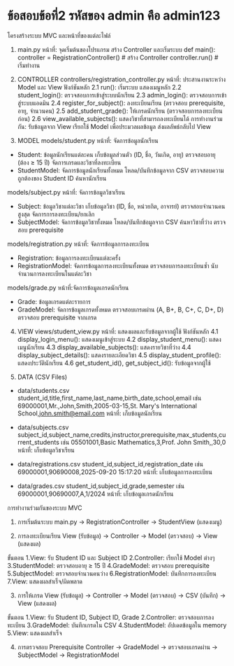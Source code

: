 # ข้อสอบข้อที่2 รหัสของ admin คือ admin123

โครงสร้างระบบ MVC และหน้าที่ของแต่ละไฟล์
1. main.py
หน้าที่: จุดเริ่มต้นของโปรแกรม สร้าง Controller และเริ่มระบบ
def main():
    controller = RegistrationController()  # สร้าง Controller
    controller.run()  # เริ่มทำงาน

2. CONTROLLER
controllers/registration_controller.py
หน้าที่: ประสานงานระหว่าง Model และ View
ฟังก์ชันหลัก
2.1 run(): เริ่มระบบ แสดงเมนูหลัก
2.2 student_login(): ตรวจสอบการเข้าสู่ระบบนักเรียน
2.3 admin_login(): ตรวจสอบการเข้าสู่ระบบแอดมิน
2.4 register_for_subject(): ลงทะเบียนเรียน (ตรวจสอบ prerequisite, อายุ, จำนวนคน)
2.5 add_student_grade(): ให้เกรดนักเรียน (ตรวจสอบการลงทะเบียนก่อน)
2.6 view_available_subjects(): แสดงวิชาที่สามารถลงทะเบียนได้
การทำงานร่วมกัน:
รับข้อมูลจาก View
เรียกใช้ Model เพื่อประมวลผลข้อมูล
ส่งผลลัพธ์กลับไป View

3. MODEL
models/student.py
หน้าที่: จัดการข้อมูลนักเรียน
- Student: ข้อมูลนักเรียนแต่ละคน
เก็บข้อมูลส่วนตัว (ID, ชื่อ, วันเกิด, อายุ)
ตรวจสอบอายุ (ต้อง ≥ 15 ปี)
จัดการเกรดและวิชาที่ลงทะเบียน
- StudentModel: จัดการข้อมูลนักเรียนทั้งหมด
โหลด/บันทึกข้อมูลจาก CSV
ตรวจสอบความถูกต้องของ Student ID
ค้นหานักเรียน

models/subject.py
หน้าที่: จัดการข้อมูลวิชาเรียน
- Subject: ข้อมูลวิชาแต่ละวิชา
เก็บข้อมูลวิชา (ID, ชื่อ, หน่วยกิต, อาจารย์)
ตรวจสอบจำนวนคนสูงสุด
จัดการการลงทะเบียน/ยกเลิก
- SubjectModel: จัดการข้อมูลวิชาทั้งหมด
โหลด/บันทึกข้อมูลจาก CSV
ค้นหาวิชาที่ว่าง
ตรวจสอบ prerequisite

models/registration.py
หน้าที่: จัดการข้อมูลการลงทะเบียน
- Registration: ข้อมูลการลงทะเบียนแต่ละครั้ง
- RegistrationModel: จัดการข้อมูลการลงทะเบียนทั้งหมด
ตรวจสอบการลงทะเบียนซ้ำ
นับจำนวนการลงทะเบียนในแต่ละวิชา

models/grade.py
หน้าที่:จัดการข้อมูลเกรดนักเรียน
- Grade: ข้อมูลเกรดแต่ละรายการ
- GradeModel: จัดการข้อมูลเกรดทั้งหมด
ตรวจสอบเกรดผ่าน (A, B+, B, C+, C, D+, D)
ตรวจสอบ prerequisite จากเกรด

4. VIEW 
views/student_view.py
หน้าที่: แสดงผลและรับข้อมูลจากผู้ใช้
ฟังก์ชันหลัก
4.1 display_login_menu(): แสดงเมนูเข้าสู่ระบบ
4.2 display_student_menu(): แสดงเมนูนักเรียน
4.3 display_available_subjects(): แสดงรายวิชาที่ว่าง
4.4 display_subject_details(): แสดงรายละเอียดวิชา
4.5 display_student_profile(): แสดงประวัตินักเรียน
4.6 get_student_id(), get_subject_id(): รับข้อมูลจากผู้ใช้

5. DATA (CSV Files)
- data/students.csv
student_id,title,first_name,last_name,birth_date,school,email
เช่น 69000001,Mr.,John,Smith,2005-03-15,St. Mary's International School,john.smith@email.com
หน้าที่: เก็บข้อมูลนักเรียน

- data/subjects.csv
subject_id,subject_name,credits,instructor,prerequisite,max_students,current_students
เช่น 05501001,Basic Mathematics,3,Prof. John Smith,,30,0
หน้าที่: เก็บข้อมูลวิชาเรียน

- data/registrations.csv
student_id,subject_id,registration_date
เช่น 69000001,90690008,2025-09-20 15:17:20
หน้าที่: เก็บข้อมูลการลงทะเบียน

- data/grades.csv
student_id,subject_id,grade,semester
เช่น 69000001,90690007,A,1/2024
หน้าที่: เก็บข้อมูลเกรดนักเรียน


การทำงานร่วมกันของระบบ MVC
1. การเริ่มต้นระบบ
main.py -> RegistrationController -> StudentView (แสดงเมนู)

2. การลงทะเบียนเรียน
View (รับข้อมูล) -> Controller -> Model (ตรวจสอบ) -> View (แสดงผล)

ขั้นตอน
1.View: รับ Student ID และ Subject ID
2.Controller: เรียกใช้ Model ต่างๆ
3.StudentModel: ตรวจสอบอายุ ≥ 15 ปี
4.GradeModel: ตรวจสอบ prerequisite
5.SubjectModel: ตรวจสอบจำนวนคนว่าง
6.RegistrationModel: บันทึกการลงทะเบียน
7.View: แสดงผลสำเร็จ/ผิดพลาด

3. การให้เกรด
View (รับข้อมูล) -> Controller -> Model (ตรวจสอบ) -> CSV (บันทึก) -> View (แสดงผล)

ขั้นตอน
1.View: รับ Student ID, Subject ID, Grade
2.Controller: ตรวจสอบการลงทะเบียน
3.GradeModel: บันทึกเกรดใน CSV
4.StudentModel: อัปเดตข้อมูลใน memory
5.View: แสดงผลสำเร็จ

4. การตรวจสอบ Prerequisite
Controller -> GradeModel -> ตรวจสอบเกรดผ่าน -> SubjectModel -> RegistrationModel
